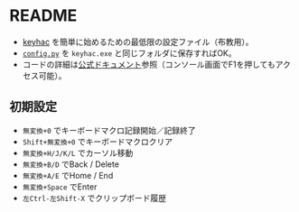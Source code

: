# README

- [keyhac](https://sites.google.com/site/craftware/keyhac-ja) を簡単に始めるための最低限の設定ファイル（布教用）。
- [`config.py`](./config.py) を `keyhac.exe` と同じフォルダに保存すればOK。
- コードの詳細は[公式ドキュメント](https://crftwr.github.io/keyhac/doc/ja/)参照（コンソール画面でF1を押してもアクセス可能）。

## 初期設定

- `無変換+0` でキーボードマクロ記録開始／記録終了
- `Shift+無変換+0` でキーボードマクロクリア
- `無変換+H/J/K/L` でカーソル移動
- `無変換+B/D` でBack / Delete
- `無変換+A/E` でHome / End
- `無変換+Space` でEnter
- `左Ctrl-左Shift-X` でクリップボード履歴
